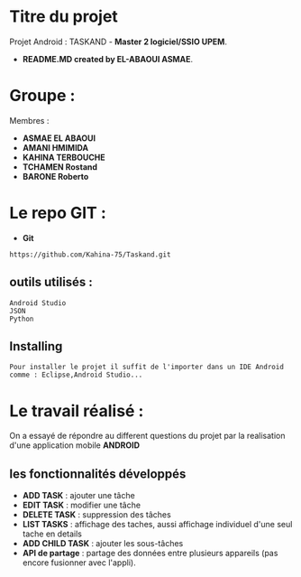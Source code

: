 # Titre du projet

Projet Android : TASKAND - **Master 2 logiciel/SSIO UPEM**.
- **README.MD created by EL-ABAOUI ASMAE**.

# Groupe :
Membres :  
* **ASMAE EL ABAOUI**
* **AMANI HMIMIDA**
* **KAHINA TERBOUCHE**
* **TCHAMEN Rostand**
* **BARONE Roberto**


# Le repo GIT :

* **Git**
```
https://github.com/Kahina-75/Taskand.git
```

## outils utilisés :

```
Android Studio
JSON 
Python
```

## Installing

```
Pour installer le projet il suffit de l'importer dans un IDE Android comme : Eclipse,Android Studio...
```
# Le travail réalisé :

On a essayé de répondre au different questions du projet par la realisation d'une application mobile **ANDROID**

## les fonctionnalités développés

* **ADD TASK** : ajouter une tâche
* **EDIT TASK** : modifier une tâche
* **DELETE TASK** : suppression des tâches
* **LIST TASKS** : affichage des taches, aussi affichage individuel d'une seul tache en details
* **ADD CHILD TASK** : ajouter les sous-tâches
* **API de partage** : partage des données entre plusieurs appareils (pas encore fusionner avec l'appli).




